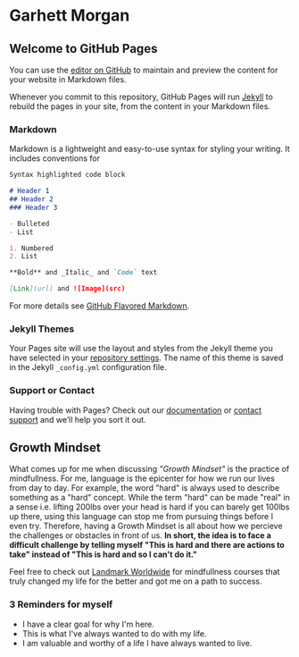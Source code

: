# Garhett Morgan

## Welcome to GitHub Pages

You can use the [editor on GitHub](https://github.com/GarhettM/learning-journal-repo/edit/master/README.md) to maintain and preview the content for your website in Markdown files.

Whenever you commit to this repository, GitHub Pages will run [Jekyll](https://jekyllrb.com/) to rebuild the pages in your site, from the content in your Markdown files.

### Markdown

Markdown is a lightweight and easy-to-use syntax for styling your writing. It includes conventions for

```markdown
Syntax highlighted code block

# Header 1
## Header 2
### Header 3

- Bulleted
- List

1. Numbered
2. List

**Bold** and _Italic_ and `Code` text

[Link](url) and ![Image](src)
```

For more details see [GitHub Flavored Markdown](https://guides.github.com/features/mastering-markdown/).

### Jekyll Themes

Your Pages site will use the layout and styles from the Jekyll theme you have selected in your [repository settings](https://github.com/GarhettM/learning-journal-repo/settings). The name of this theme is saved in the Jekyll `_config.yml` configuration file.

### Support or Contact

Having trouble with Pages? Check out our [documentation](https://help.github.com/categories/github-pages-basics/) or [contact support](https://github.com/contact) and we’ll help you sort it out.

## Growth Mindset
What comes up for me when discussing _"Growth Mindset"_ is the practice of mindfullness. For me, language is the epicenter for how we run our lives from day to day. For example, the word "hard" is always used to describe something as a "hard" concept. While the term "hard" can be made "real" in a sense i.e. lifting 200lbs over your head is hard if you can barely get 100lbs up there, using this language can stop me from pursuing things before I even try. Therefore, having a Growth Mindset is all about how we percieve the challenges or obstacles in front of us. **In short, the idea is to face a difficult challenge by telling myself "This is hard and there are actions to take" instead of "This is hard and so I can't do it."**

Feel free to check out [Landmark Worldwide](www.landmarkworldwide.com) for mindfullness courses that truly changed my life for the better and got me on a path to success.

### 3 Reminders for myself
- I have a clear goal for why I'm here.
- This is what I've always wanted to do with my life.
- I am valuable and worthy of a life I have always wanted to live.
